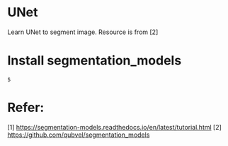 # UNet
Learn UNet to segment image. Resource is from [2]

# Install segmentation_models

	$ 

# Refer: 
[1] https://segmentation-models.readthedocs.io/en/latest/tutorial.html
[2] https://github.com/qubvel/segmentation_models
